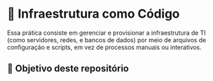 # :penguin: Infraestrutura como Código
Essa prática consiste em gerenciar e provisionar a infraestrutura de TI (como servidores, redes, e bancos de dados) por meio de arquivos de configuração e scripts, em vez de processos manuais ou interativos.

## :memo: Objetivo deste repositório 
